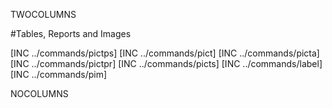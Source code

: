 TWOCOLUMNS

#Tables, Reports and Images

[INC ../commands/pictps]
[INC ../commands/pict]
[INC ../commands/picta]
[INC ../commands/pictpr]
[INC ../commands/picts]
[INC ../commands/label]
[INC ../commands/pim]

NOCOLUMNS
